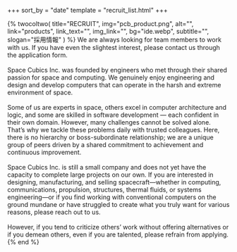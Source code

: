 +++
sort_by = "date"
template = "recruit_list.html"
+++

{% twocoltwo(
  title="RECRUIT",
  img="pcb_product.png",
  alt="",
  link="products",
  link_text="",
  img_link="",
  bg="ide.webp",
  subtitle="",
  slogan="採用情報"
) %}
We are always looking for team members to work with us. If you have even the slightest interest, please contact us through the application form.
<br><br>
 Space Cubics Inc. was founded by engineers who met through their shared passion for space and computing. We genuinely enjoy engineering and design and develop computers that can operate in the harsh and extreme environment of space.
 <br><br>
Some of us are experts in space, others excel in computer architecture and logic, and some are skilled in software development — each confident in their own domain. However, many challenges cannot be solved alone. That’s why we tackle these problems daily with trusted colleagues. Here, there is no hierarchy or boss-subordinate relationship; we are a unique group of peers driven by a shared commitment to achievement and continuous improvement.
 <br><br>
Space Cubics Inc. is still a small company and does not yet have the capacity to complete large projects on our own. If you are interested in designing, manufacturing, and selling spacecraft—whether in computing, communications, propulsion, structures, thermal fluids, or systems engineering—or if you find working with conventional computers on the ground mundane or have struggled to create what you truly want for various reasons, please reach out to us.
 <br><br>
However, if you tend to criticize others’ work without offering alternatives or if you demean others, even if you are talented, please refrain from applying.
{% end %}

